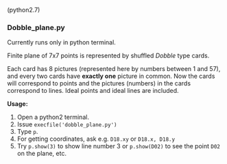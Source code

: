 (python2.7)

<h3>Dobble_plane.py</h3>

Currently runs only in python terminal. <br>

Finite plane of 7x7 points is represented by shuffled *Dobble* type cards.

Each card has 8 pictures (represented here by numbers between 1 and 57), and every two cards have **exactly one** picture in common.
Now the cards will correspond to points and the pictures (numbers) in the cards correspond to lines. Ideal points and ideal lines are included.

**Usage:**

1. Open a python2 terminal.
2. Issue `execfile('dobble_plane.py')`
3. Type `p`.
4. For getting coordinates, ask e.g. `D18.xy` or `D18.x, D18.y`
5. Try `p.show(3)` to show line number 3 or `p.show(D02)` to see the point `D02` on the plane, etc.
